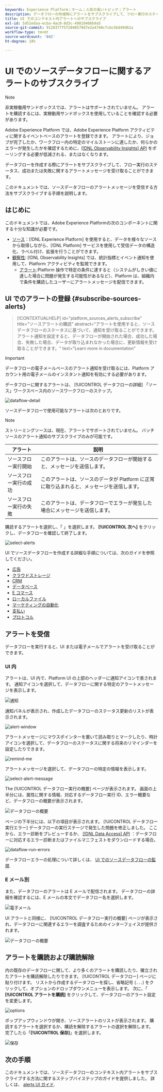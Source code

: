 ```yaml
---
keywords: Experience Platform；ホーム；人気の高いトピック；アラート
description: データフローの作成時にアラートをサブスクライブして、フロー実行のステータス、成功または失敗に関するアラートメッセージを受け取ることができます。
title: UI でのコンテキスト内アラートへのサブスクライブ
exl-id: 5d51edaa-ecba-4ac0-8d3c-49010466b9a5
source-git-commit: 9120377f5f2048579d7e2a4740cfcbc56d49d61a
workflow-type: tm+mt
source-wordcount: '842'
ht-degree: 18%

---
```


# UI でのソースデータフローに関するアラートのサブスクライブ

>[!NOTE]
>
>非実稼働用サンドボックスでは、アラートはサポートされていません。 アラートを購読するには、実稼動用サンドボックスを使用していることを確認する必要があります。

Adobe Experience Platform では、Adobe Experience Platform アクティビティに関するイベントベースのアラートを登録できます。 アラートにより、ジョブが完了したか、ワークフロー内の特定のマイルストーンに達したか、何らかのエラーが発生したかを確認するために、[[!DNL Observability Insights] API](../../../observability/api/overview.md) をポーリングする必要が低減される、またはなくなります。

データフローを作成する際にアラートをサブスクライブして、フロー実行のステータス、成功または失敗に関するアラートメッセージを受け取ることができます。

このドキュメントでは、ソースデータフローのアラートメッセージを受信する方法をサブスクライブする手順を説明します。

## はじめに

このドキュメントでは、Adobe Experience Platformの次のコンポーネントに関する十分な知識が必要です。

* [ソース](../../home.md)：[!DNL Experience Platform] を使用すると、データを様々なソースから取得しながら、[!DNL Platform] サービスを使用して受信データの構造化、ラベル付け、拡張を行うことができます。
* [観察性](../../../observability/home.md): [!DNL Observability Insights] では、統計指標とイベント通知を使用して、Platform アクティビティを監視できます。
   * [アラート](../../../observability/alerts/overview.md):Platform 操作で特定の条件に達すると（システムがしきい値に達した場合に問題が発生する可能性があるなど）、Platform は、組織内で条件を購読したユーザーにアラートメッセージを配信できます。

## UI でのアラートの登録 {#subscribe-sources-alerts}

>[!CONTEXTUALHELP]
>id="platform_sources_alerts_subscribe"
>title="ソースアラートの購読"
>abstract="アラートを使用すると、ソースデータフローのステータスに基づいて、通知を受け取ることができます。アラート通知を設定すると、データフローが開始された場合、成功した場合、失敗した場合、データが取り込まれなかった場合に、更新情報を受け取ることができます。"
>text="Learn more in documentation"

>[!IMPORTANT]
>
>データフローの電子メールベースのアラート通知を受け取るには、Platform アカウント用の電子メールのインスタント通知を有効にする必要があります。

データフローに関するアラートは、 [!UICONTROL データフローの詳細] 「ソース」ワークスペース内のソースワークフローのステップ。

![dataflow-detail](../../images/tutorials/alerts/dataflow-detail.png)

ソースデータフローで使用可能なアラートは次のとおりです。

>[!NOTE]
>
>ストリーミングソースは、現在、アラートでサポートされていません。 バッチソースのアラート通知のサブスクライブのみが可能です。

| アラート | 説明 |
| --- | --- |
| ソースフロー実行開始 | このアラートは、ソースのデータフローが開始すると、メッセージを送信します。 |
| ソースフロー実行の成功 | このアラートは、ソースのデータが Platform に正常に取り込まれると、メッセージを送信します。 |
| ソースフロー実行の失敗 | このアラートは、データフローでエラーが発生した場合にメッセージを送信します。 |

購読するアラートを選択し、「 」を選択します。 **[!UICONTROL 次へ]** をクリックし、データフローを確認して終了します。

![select-alerts](../../images/tutorials/alerts/select-alerts.png)

UI でソースデータフローを作成する詳細な手順については、次のガイドを参照してください。

* [広告](./dataflow/advertising.md)
* [クラウドストレージ](./dataflow/batch/cloud-storage.md)
* [CRM](./dataflow/crm.md)
* [データベース](./dataflow/databases.md)
* [E コマース](./dataflow/ecommerce.md)
* [ローカルファイル](./create/local-system/local-file-upload.md)
* [マーケティングの自動化](./dataflow/marketing-automation.md)
* [支払い](./dataflow/payments.md)
* [プロトコル](./dataflow/protocols.md)

## アラートを受信

データフローを実行すると、UI または電子メールでアラートを受け取ることができます。

### UI 内

アラートは、UI 内で、Platform UI の上部のヘッダーに通知アイコンで表されます。 通知アイコンを選択して、データフローに関する特定のアラートメッセージを表示します。

![通知](../../images/tutorials/alerts/notification.png)

通知パネルが表示され、作成したデータフローのステータス更新のリストが表示されます。

![alert-window](../../images/tutorials/alerts/alert-window.png)

アラートメッセージにマウスポインターを置いて読み取りとマークしたり、時計アイコンを選択して、データフローのステータスに関する将来のリマインダーを設定したりできます。

![remind-me](../../images/tutorials/alerts/remind-me.png)

アラートメッセージを選択して、データフローの特定の情報を表示します。

![select-alert-message](../../images/tutorials/alerts/select-alert-message.png)

The [!UICONTROL データフロー実行の概要] ページが表示されます。 画面の上半分には、属性に関する情報、対応するデータフロー実行 ID、エラー概要など、データフローの概要が表示されます。

![データフローの概要](../../images/tutorials/alerts/dataflow-overview.png)

ページの下半分には、以下の項目が表示されます。 [!UICONTROL データフロー実行エラー] データフローの実行ステージで発生した問題を修正しました。 ここから、エラー診断をプレビューするか、 [[!DNL Data Access] API](https://www.adobe.io/experience-platform-apis/references/data-access/) ：データフローに対応するエラー診断またはファイルマニフェストをダウンロードする場合。

![dataflow-run-errors](../../images/tutorials/alerts/dataflow-run-error.png)

データフローエラーの処理について詳しくは、 [UI でのソースデータフローの監視](../../../dataflows/ui/monitor-sources.md).

### E メール別

また、データフローのアラートは E メールで配信されます。 データフローの詳細を確認するには、E メールの本文でデータフロー名を選択します。

![電子メール](../../images/tutorials/alerts/email.png)

UI アラートと同様に、 [!UICONTROL データフロー実行の概要] ページが表示され、データフローに関連するエラーを調査するためのインターフェイスが提供されます。

![データフローの概要](../../images/tutorials/alerts/dataflow-overview.png)

## アラートを購読および購読解除

内の既存のデータフローに関して、より多くのアラートを購読したり、確立されたアラートを購読解除したりできます。 [!UICONTROL データフロー] ページに貼り付けます。 リストから作成するデータフローを探し、省略記号 (`...`) をクリックして、オプションのドロップダウンメニューを表示します。 次に、「 **[!UICONTROL アラートを購読]** をクリックして、データフローのアラート設定を変更します。

![options](../../images/tutorials/alerts/options.png)

ポップアップウィンドウが開き、ソースアラートのリストが表示されます。 購読するアラートを選択するか、購読を解除するアラートの選択を解除します。 完了したら「**[!UICONTROL 保存]**」を選択します。

![保存](../../images/tutorials/alerts/save.png)

## 次の手順

このドキュメントでは、ソースデータフローのコンテキスト内アラートをサブスクライブする方法に関するステップバイステップのガイドを提供しました。 詳しくは、 [alerts UI ガイド](../../../observability/alerts/ui.md).